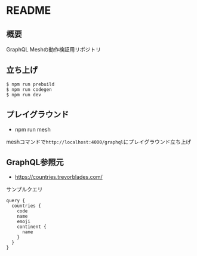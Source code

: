 # README
## 概要
GraphQL Meshの動作検証用リポジトリ

## 立ち上げ
```
$ npm run prebuild
$ npm run codegen
$ npm run dev
```

## プレイグラウンド
- npm run mesh

meshコマンドで`http://localhost:4000/graphql`にプレイグラウンド立ち上げ

## GraphQL参照元
- https://countries.trevorblades.com/


サンプルクエリ
```gql
query {
  countries {
    code
    name
    emoji
    continent {
      name
    }
  }
}
```